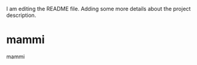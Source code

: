 I am editing the README file. Adding some more details about the project description.
# mammi
mammi

